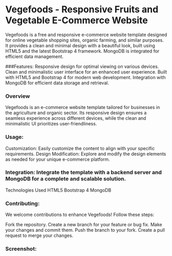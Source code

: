 # Vegefoods - Responsive Fruits and Vegetable E-Commerce Website
Vegefoods is a free and responsive e-commerce website template designed for online vegetable shopping sites, organic farming, and similar purposes. It provides a clean and minimal design with a beautiful look, built using HTML5 and the latest Bootstrap 4 framework. MongoDB is integrated for efficient data management.

###Features:
Responsive design for optimal viewing on various devices.
Clean and minimalistic user interface for an enhanced user experience.
Built with HTML5 and Bootstrap 4 for modern web development.
Integration with MongoDB for efficient data storage and retrieval.
### Overview
Vegefoods is an e-commerce website template tailored for businesses in the agriculture and organic sector. Its responsive design ensures a seamless experience across different devices, while the clean and minimalistic UI prioritizes user-friendliness.

### Usage:
Customization: Easily customize the content to align with your specific requirements.
Design Modification: Explore and modify the design elements as needed for your unique e-commerce platform.
### Integration: Integrate the template with a backend server and MongoDB for a complete and scalable solution.
Technologies Used
HTML5
Bootstrap 4
MongoDB
### Contributing:
We welcome contributions to enhance Vegefoods! Follow these steps:

Fork the repository.
Create a new branch for your feature or bug fix.
Make your changes and commit them.
Push the branch to your fork.
Create a pull request to merge your changes.

### Screenshot:

